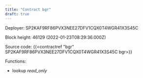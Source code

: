 ```yaml
---
title: "Contract bgr"
draft: true
---
```

Deployer: SP2KAF9RF86PVX3NEE27DFV1CQX0T4WGR41X3S45C


 



Block height: 46129 (2022-01-23T08:29:36.000Z)

Source code: {{<contractref "bgr" SP2KAF9RF86PVX3NEE27DFV1CQX0T4WGR41X3S45C bgr>}}

Functions:

* lookup _read_only_
